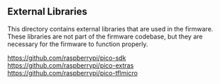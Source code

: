 
## External Libraries

This directory contains external libraries that are used in the firmware. These libraries are not part of the firmware codebase, but they are necessary for the firmware to function properly.


https://github.com/raspberrypi/pico-sdk
https://github.com/raspberrypi/pico-extras
https://github.com/raspberrypi/pico-tflmicro


